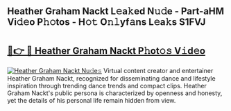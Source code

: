 ## Heather Graham Nackt L𝚎a𝚔ed N𝚞𝚍e - Part-aHM Vi𝚍𝚎o P𝚑𝚘tos - H𝚘𝚝 O𝚗𝚕yf𝚊ns L𝚎a𝚔s S1FVJ

# <h2><a href="http://kf15hil.oniu.top/?m=Heather+Graham+Nackt">🔗👉 🔴 Heather Graham Nackt P𝚑ot𝚘𝚜 V𝚒d𝚎o</a></h2>

[![Heather Graham Nackt Nu𝚍e𝚜](https://i.imgur.com/0qMVB7G.gif)](http://kf15hil.oniu.top/?m=Heather+Graham+Nackt)
Virtual content creator and entertainer Heather Graham Nackt, recognized for disseminating dance and lifestyle inspiration through trending dance trends and compact clips. Heather Graham Nackt's public persona is characterized by openness and honesty, yet the details of his personal life remain hidden from view.  
